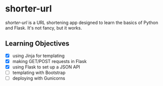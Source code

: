 # shorter-url
*shorter-url* is a URL shortening app designed to learn the basics of Python and Flask. It's not fancy, but it works.

## Learning Objectives

- [x] using Jinja for templating
- [x] making GET/POST requests in Flask
- [x] using Flask to set up a JSON API
- [ ] templating with Bootstrap
- [ ] deploying with Gunicorns